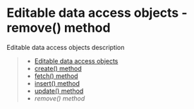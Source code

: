 # Editable data access objects - remove() method

Editable data access objects description

> * [Editable data access objects](/data-access/editable)
> * [create() method](create)
> * [fetch() method](fetch)
> * [insert() method](insert)
> * [update() method](update)
> * _remove() method_
